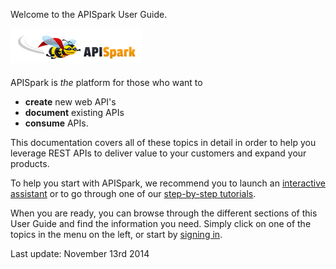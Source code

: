 
Welcome to the APISpark User Guide.

![Sign in](images/apispark-logo-v1.png "Sign in")

APISpark is *the* platform for those who want to
- **create** new web API's
- **document** existing APIs
- **consume** APIs.

This documentation covers all of these topics in detail in order to help you leverage REST APIs to deliver value to your customers and expand your products.  

To help you start with APISpark, we recommend you to launch an [interactive assistant](technical-resources/apispark/guide/get-started/interactive-assistants "interactive assistant") or to go through one of our [step-by-step tutorials](technical-resources/apispark/tutorials "step-by-step tutorials").

When you are ready, you can browse through the different sections of this User Guide and find the information you need. Simply click on one of the topics in the menu on the left, or start by [signing in](technical-resources/apispark/guide/get-started/sign-in "Sign in").

<!--
Here is a list of the different step-by-step tutorials we have at your disposal:

 * Full stack API solution for site/app/data publishers
  * Create and invoke a Contact Web API with APISpark
  * Turn a "Product Catalog" Spreadsheet into a web API
  * Expose an Address Book SQL database via a web API
  * Host an Angular Web Application on APISpark
  * Create an OpenData API in 5 minutes
  * BookRent Sample (Angular Web App + APISpark API)


 * API management for SaaS vendors
  * Document an existing Restlet Web API
  * Document an existing JAX-RS Web API
  * Manage an existing WebAPI from its Swagger documentation
-->


Last update: November 13rd 2014

